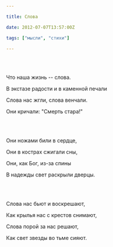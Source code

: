 ```yaml
---

title: Слова

date: 2012-07-07T13:57:00Z

tags: ["мысли", "стихи"]

---
```


<br/><br/>

Что наша жизнь -- слова.

В экстазе радости и в каменной печали

Слова нас жгли, слова венчали.

Они кричали: "Смерть стара!"

<br/><br/>

Они ножами били в сердце,

Они в кострах сжигали сны,

Они, как Бог, из-за спины

В надежды свет раскрыли дверцы.

<br/><br/>

Слова нас бьют и воскрешают,

Как крылья нас с крестов снимают, 

Слова порой за нас решают,

Как свет звезды во тьме сияют.


